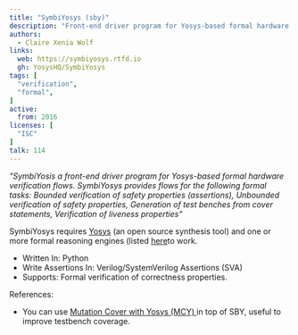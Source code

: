 ```yaml
---
title: "SymbiYosys (sby)"
description: "Front-end driver program for Yosys-based formal hardware verification flows"
authors:
  - Claire Xenia Wolf
links:
  web: https://symbiyosys.rtfd.io
  gh: YosysHQ/SymbiYosys
tags: [
  "verification",
  "formal",
]
active:
  from: 2016
licenses: [
  "ISC"
]
talk: 114
---
```


*"SymbiYosis a front-end driver program for Yosys-based formal hardware
verification flows. SymbiYosys provides flows for the following formal tasks:
Bounded verification of safety properties (assertions),
Unbounded verification of safety properties,
Generation of test benches from cover statements,
Verification of liveness properties"*

<!--more-->

SymbiYosys requires [Yosys](https://github.com/YosysHQ/yosys) (an open
source synthesis tool) and one or more formal reasoning engines (listed
[here](https://symbiyosys.readthedocs.io/en/latest/quickstart.html#prerequisites)to work.

- Written In: Python
- Write Assertions In: Verilog/SystemVerilog Assertions (SVA)
- Supports: Formal verification of correctness properties.

References:

- You can use [Mutation Cover with Yosys (MCY) ](https://github.com/YosysHQ/mcy) in top of SBY, useful to improve testbench coverage.
